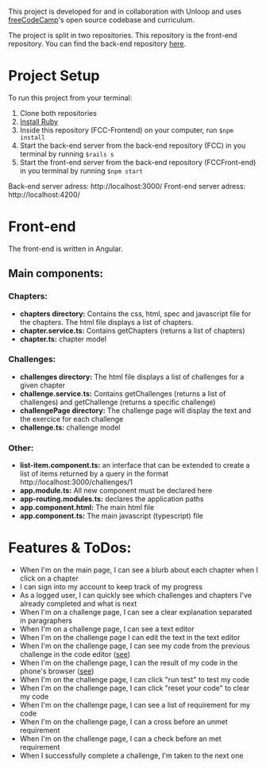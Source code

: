 This project is developed for and in collaboration with Unloop and uses [freeCodeCamp](https://github.com/freeCodeCamp/freeCodeCamp)'s open source codebase and curriculum.

The project is split in two repositories. This repository is the front-end repository. You can find the back-end repository [here](https://github.com/Retropiaf/FCCFront-end).


# Project Setup

To run this project from your terminal:
1. Clone both repositories
2. [Install Ruby](https://www.ruby-lang.org/en/documentation/installation/)
3. Inside this repository (FCC-Frontend) on your computer, run `$npm install`
4. Start the back-end server from the back-end repository (FCC) in you terminal by running `$rails s`
5. Start the front-end server from the back-end repository (FCCFront-end) in you terminal by running `$npm start`

Back-end server adress: http://localhost:3000/
Front-end server adress: http://localhost:4200/

# Front-end

The front-end is written in Angular.

## Main components:

### **Chapters:**
* **chapters directory:** Contains the css, html, spec and javascript file for the chapters. The html file displays a list of chapters.
* **chapter.service.ts:** Contains getChapters (returns a list of chapters)
* **chapter.ts:** chapter model

### **Challenges:**
* **challenges directory:** The html file displays a list of challenges for a given chapter
* **challenge.service.ts:** Contains getChallenges (returns a list of challenges) and getChallenge (returns a specific challenge)
* **challengePage directory:** The challenge page will display the text and the exercice for each challenge
* **challenge.ts:** challenge model

### **Other:**
* **list-item.component.ts:** an interface that can be extended to create a list of items returned by a query in the format http://localhost:3000/challenges/1
* **app.module.ts:** All new component must be declared here
* **app-routing.modules.ts:** declares the application paths
* **app.component.html:** The main html file 
* **app.component.ts:** The main javascript (typescript) file 

# Features & ToDos:
- When I'm on the main page, I can see a blurb about each chapter when I click on a chapter
- I can sign into my account to keep track of my progress
- As a logged user, I can quickly see which challenges and chapters I've already completed and what is next
- When I'm on a challenge page, I can see a clear explanation separated in paragraphers
- When I'm on a challenge page, I can see a text editor
- When I'm on the challenge page I can edit the text in the text editor
- When I'm on the challenge page, I can see my code from the previous challenge in the code editor ([see](https://www.freecodecamp.org/challenges/add-images-to-your-website))
- When I'm on the challenge page, I can the result of my code in the phone's browser ([see](https://www.freecodecamp.org/challenges/add-images-to-your-website))
- When I'm on the challenge page, I can click "run test" to test my code
- When I'm on the challenge page, I can click "reset your code" to clear my code
- When I'm on the challenge page, I can see a list of requirement for my code
- When I'm on the challenge page, I can a cross before an unmet requirement
- When I'm on the challenge page, I can a check before an met requirement
- When I successfully complete a challenge, I'm taken to the next one



